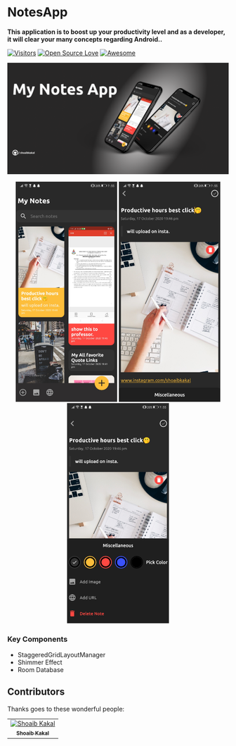 # NotesApp
**This application is to boost up your productivity level and as a developer, it will clear your many concepts regarding Android..** 


[![Visitors](https://visitor-badge.glitch.me/badge?page_id=shoaibkakal.visitor-badge)](https://github.com/shoaibkakal)
[![Open Source Love](https://badges.frapsoft.com/os/v2/open-source.svg?v=103)](https://github.com/shoaibkakal) 
[![Awesome](https://cdn.rawgit.com/sindresorhus/awesome/d7305f38d29fed78fa85652e3a63e154dd8e8829/media/badge.svg)](https://github.com/shoaibkakal)



<p align="center">

<Img src="app/src/main/res/drawable/thumbnail.png" />

</p>


<p align="center">
<Img src="app/src/main/res/drawable/image1.png" height="500" />
  <Img src="app/src/main/res/drawable/image4.png" height="500"/>
<Img src="app/src/main/res/drawable/image2.png" height="500"/>
</p>


  ### Key Components
  
  - StaggeredGridLayoutManager
  - Shimmer Effect
  - Room Database
  
  ## Contributors

Thanks goes to these wonderful people:
<!-- ALL-CONTRIBUTORS-LIST:START - Do not remove or modify this section -->
<!-- prettier-ignore -->

<table>
  <tr>
      
  <td align="center"><a href="https://github.com/shoaibkakal"><img src="https://avatars1.githubusercontent.com/u/56650286?s=400&u=1e0ab7f2025a0cdcce8d6821b6a8d619577f2ae3&v=4"       width="100px;" alt="Shoaib Kakal"/><br /><sub><b>Shoaib Kakal</b></sub></a><br/></td>
  
  </tr>
</table>
  
